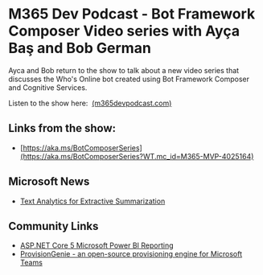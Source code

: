 # M365 Dev Podcast - Bot Framework Composer Video series with Ayça Baş and Bob German
Ayca and Bob return to the show to talk about a new video series that
discusses the Who\'s Online bot created using Bot Framework Composer and
Cognitive Services.

Listen to the show here: 
[(m365devpodcast.com)](https://www.m365devpodcast.com/e/bot-framework-composer-video-series-with-ayca-bas-and-bob-german/)
## Links from the show: 

-   [https://aka.ms/BotComposerSeries](https://aka.ms/BotComposerSeries?WT.mc_id=M365-MVP-4025164)

## Microsoft News 

-   [Text Analytics for Extractive
    Summarization](https://devblogs.microsoft.com/azure-sdk/extractive-summarization-preview/?WT.mc_id=M365-MVP-4025164)

## Community Links 

-   [ASP.NET Core 5 Microsoft Power BI
    Reporting](https://visualstudiomagazine.com/articles/2021/09/23/powerbi-report.aspx)
-   [ProvisionGenie - an open-source provisioning engine for Microsoft
    Teams](https://www.m365princess.com/blogs/2021-09-29-provisiongenie-a-teams-provisioning-engine/)
